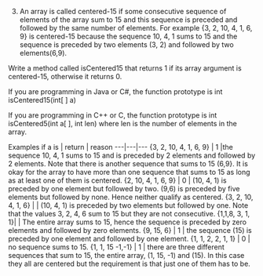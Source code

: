 3. An array is called centered-15 if some consecutive sequence of elements of the array sum to 15 and this sequence is preceded and followed by the same number of elements.  For example 
{3, 2, 10, 4, 1, 6, 9} is centered-15 because  the sequence 10, 4, 1 sums to 15 and the sequence is preceded by two elements (3, 2) and followed by two elements(6,9).

Write a method called isCentered15 that returns 1 if its array argument is centered-15, otherwise it returns 0.

If you are programming in Java or C#, the function prototype is
   int isCentered15(int[ ] a)

If you are programming in C++ or C, the function prototype is
   int isCentered5(int a[ ], int len) where len is the number of elements in the array.

Examples
if a is | return | reason
---|---|---
{3, 2, 10, 4, 1, 6, 9} | 1 |the sequence 10, 4, 1 sums to 15 and is preceded by 2 elements and followed by 2 elements. Note that there is another sequence that sums to 15 (6,9}. It is okay for the array to have more than one sequence that sums to 15 as long as at least one of them is centered.
{2, 10, 4, 1, 6, 9} | 0 | (10, 4, 1) is preceded by one element but followed by two.  (9,6) is preceded by five elements but followed by none. Hence neither qualify as centered.
{3, 2, 10, 4, 1, 6} | | (10, 4, 1) is preceded by two elements but followed by one. Note that the values 3, 2, 4, 6 sum to 15 but they are not consecutive.
{1,1,8, 3, 1, 1}| | The entire array sums to 15, hence the sequence is preceded by zero elements and followed by zero elements.
{9, 15, 6} | 1 | the sequence (15) is preceded by one element and followed by one element.
{1, 1, 2, 2, 1, 1} | 0 | no sequence sums to 15.
{1, 1, 15 -1,-1} | 1 | there are three different sequences that sum to 15, the entire array, (1, 15, -1) and (15). In this case they all are centered but the requirement is that just one of them has to be.
